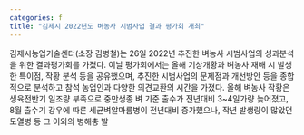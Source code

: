 ```yaml
---
categories: f
title: "김제시 2022년도 벼농사 시범사업 결과 평가회 개최"
---
```

김제시농업기술센터(소장 김병철)는 26일 2022년 추진한 벼농사 시범사업의 성과분석을 위한 결과평가회를 가졌다. 이날 평가회에서는 올해 기상개황과 벼농사 재배 시 발생한 특이점, 작황 분석 등을 공유했으며, 추진한 시범사업의 문제점과 개선방안 등을 종합적으로 분석하고 참석 농업인과 다양한 의견교환의 시간을 가졌다. 올해 벼농사 작황은 생육전반기 일조량 부족으로 중만생종 벼 기준 출수가 전년대비 3~4일가량 늦어졌고, 8월 출수기 강우에 따른 세균벼알마름병이 전년대비 증가했으나, 작년 발생량이 많았던 도열병 등 그 이외의 병해충 발